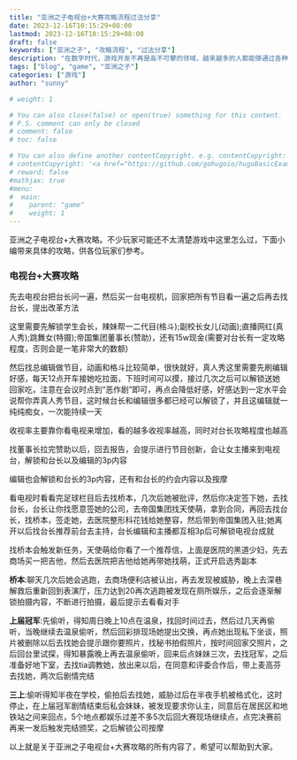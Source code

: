 ```yaml
---
title: "亚洲之子电视台+大赛攻略流程过法分享"
date: 2023-12-16T10:15:29+08:00
lastmod: 2023-12-16T10:15:29+08:00
draft: false
keywords: ["亚洲之子", "攻略流程", "过法分享"]
description: "在数字时代，游戏开发不再是高不可攀的领域，越来越多的人都能够通过各种工具和资源制作自己的电脑游戏。本文将为您提供一份详尽的指南，帮助您从创意的初萌到实际开发中，步步为营地创建您梦想中的游戏。"
tags: ["blog", "game", "亚洲之子"]
categories: ["游戏"]
author: "sunny"

# weight: 1

# You can also close(false) or open(true) something for this content.
# P.S. comment can only be closed
# comment: false
# toc: false

# You can also define another contentCopyright. e.g. contentCopyright: "This is another copyright."
# contentCopyright: '<a href="https://github.com/gohugoio/hugoBasicExample" rel="noopener" target="_blank">See origin</a>'
# reward: false
#mathjax: true
#menu:
#  main:
#    parent: "game"
#    weight: 1
---
```


亚洲之子电视台+大赛攻略。不少玩家可能还不太清楚游戏中这里怎么过，下面小编带来具体的攻略，供各位玩家们参考。

### 电视台+大赛攻略 ###

先去电视台把台长问一遍，然后买一台电视机，回家把所有节目看一遍之后再去找台长，提出改革方法

这里需要先解锁学生会长，辣妹帮一二代目(格斗);副校长女儿(动画);直播网红(真人秀);跳舞女(特摄);帝国集团董事长(赞助)，还有15w现金(需要对台长有一定攻略程度，否则会是一笔非常大的数额)

然后找总编辑做节目，动画和格斗比较简单，很快就好，真人秀这里需要先刷编辑好感，每天12点开车接她吃拉面，下班时间可以摸，接过几次之后可以解锁送她回家吃，注意在会议时点到“恶作剧”即可，再点会降低好感，好感达到一定水平会说帮你弄真人秀节目，这时候台长和编辑很多都已经可以解锁了，并且这编辑就一纯纯痴女，一次能持续一天

收视率主要靠你看电视来增加，看的越多收视率越高，同时对台长攻略程度也越高

找董事长拉完赞助以后，回去报告，会提示进行节目创新，会让女主播来到电视台，解锁和台长以及编辑的3p内容

编辑也会解锁和台长的3p内容，还有和台长的约会内容以及按摩

看电视时看看完足球栏目后去找桥本，几次后她被批评，然后你决定签下她，去找台长，台长让你找愿意签她的公司，去帝国集团找天使萌，拿到合同，再回去找台长，找桥本，签走她，去医院整形科花钱给她整容，然后带到帝国集团入驻;她离开以后找台长推荐前台去主持，台长编辑和主播都互相3p后可解锁电视台成就

找桥本会触发新任务，天使萌给你看了一个推荐信，上面是医院的黑道少妇，先去商场买一把吉他，然后去医院把吉他给她再带她找萌，正式开启选秀副本

**桥本**:聊天几次后她会逃跑，去商场便利店被认出，再去发现被威胁，晚上去深巷解救后重新回到表演厅，压力达到20再次逃跑被发现在厕所娱乐，之后会逐渐解锁拍摄内容，不断进行拍摄，最后提示去看看对手

**上届冠军**:先偷听，得知周日晚上10点在温泉，找回时间过去，然后过几天再偷听，当晚继续去温泉偷听，然后回彩排现场她提出交换，再点她出现私下坐谈，照片被删除以后去找她会提示跟你要照片，找秘书拍假照片，按时间回家交照片，之后回台里试探，得知暴露晚上再去温泉偷听，回来后点妹妹三次，去找冠军，之后准备好地下室，去找tia调教她，放出来以后，在同意和评委合作后，带上麦高芬去找她，两次后剧情完结

**三上**:偷听得知半夜在学校，偷拍后去找她，威胁过后在半夜手机被格式化，这时停止，在上届冠军剧情结束后私会妹妹，被发现要求你认主，同意后在居民区和地铁站之间来回点，5个地点都娱乐过差不多5次后回大赛现场继续点，点完决赛前再来一发后触发完结颁奖，之后解锁公司按摩


以上就是关于亚洲之子电视台+大赛攻略的所有内容了，希望可以帮助到大家。